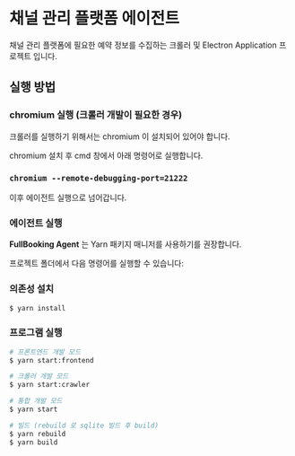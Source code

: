 # 채널 관리 플랫폼 에이전트

채널 관리 플랫폼에 필요한 예약 정보를 수집하는 크롤러 및 Electron Application 프로젝트 입니다.

## 실행 방법

### chromium 실행 (크롤러 개발이 필요한 경우)
크롤러를 실행하기 위해서는 chromium 이 설치되어 있어야 합니다.

chromium 설치 후 cmd 창에서 아래 명령어로 실행합니다.

### `chromium --remote-debugging-port=21222`

이후 에이전트 실행으로 넘어갑니다.

### 에이전트 실행

**FullBooking Agent** 는 Yarn 패키지 매니저를 사용하기를 권장합니다.

프로젝트 폴더에서 다음 명령어를 실행할 수 있습니다:

### 의존성 설치

```bash
$ yarn install
```

### 프로그램 실행

```bash
# 프론트엔드 개발 모드
$ yarn start:frontend

# 크롤러 개발 모드
$ yarn start:crawler

# 통합 개발 모드
$ yarn start

# 빌드 (rebuild 로 sqlite 빌드 후 build)
$ yarn rebuild
$ yarn build

```
